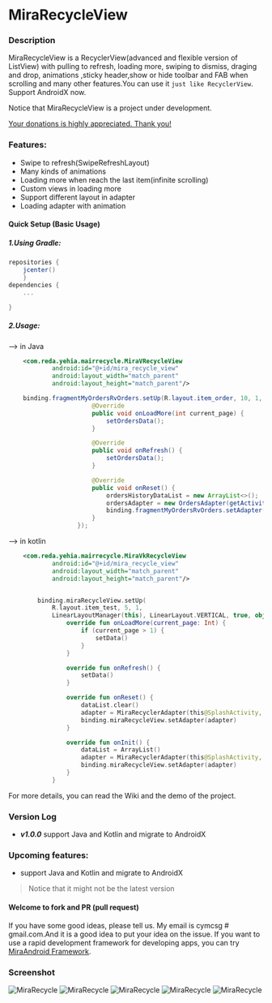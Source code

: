 # MiraRecycleView

### Description

MiraRecycleView is a RecyclerView(advanced and flexible version of ListView) with pulling to refresh, loading more, swiping to dismiss, draging and drop, animations ,sticky header,show or hide toolbar and FAB when scrolling and many other features.You can use it ```just like RecyclerView```. Support AndroidX now.

Notice that MiraRecycleView is a project under development.

[Your donations is highly appreciated. Thank you!](#donations)

### Features:

* Swipe to refresh(SwipeRefreshLayout)
* Many kinds of animations
* Loading more when reach the last item(infinite scrolling)
* Custom views in loading more
* Support different layout in adapter
* Loading adapter with animation


#### Quick Setup (Basic Usage)
##### 1.Using Gradle:
```groovy
repositories {
    jcenter()
    }
dependencies {
    ...

}
```

##### 2.Usage:

--> in Java

``` xml
    <com.reda.yehia.mairrecycle.MiraVRecycleView
            android:id="@+id/mira_recycle_view"
            android:layout_width="match_parent"
            android:layout_height="match_parent"/>

```
``` java
    binding.fragmentMyOrdersRvOrders.setUp(R.layout.item_order, 10, 1, linearLayoutManager, LinearLayoutManager.VERTICAL, false, new LoadMore() {
                       @Override
                       public void onLoadMore(int current_page) {
                           setOrdersData();
                       }

                       @Override
                       public void onRefresh() {
                           setOrdersData();
                       }

                       @Override
                       public void onReset() {
                           ordersHistoryDataList = new ArrayList<>();
                           ordersAdapter = new OrdersAdapter(getActivity(), ordersHistoryDataList);
                           binding.fragmentMyOrdersRvOrders.setAdapter(ordersAdapter);
                       }
                   });

```
--> in kotlin

``` xml
    <com.reda.yehia.mairrecycle.MiraVkRecycleView
            android:id="@+id/mira_recycle_view"
            android:layout_width="match_parent"
            android:layout_height="match_parent"/>

```
``` kotlin

        binding.miraRecycleView.setUp(
            R.layout.item_test, 5, 1,
            LinearLayoutManager(this), LinearLayout.VERTICAL, true, object : LoadMoreK() {
                override fun onLoadMore(current_page: Int) {
                    if (current_page > 1) {
                        setData()
                    }
                }

                override fun onRefresh() {
                    setData()
                }

                override fun onReset() {
                    dataList.clear()
                    adapter = MiraRecyclerAdapter(this@SplashActivity, dataList)
                    binding.miraRecycleView.setAdapter(adapter)
                }

                override fun onInit() {
                    dataList = ArrayList()
                    adapter = MiraRecyclerAdapter(this@SplashActivity, dataList)
                    binding.miraRecycleView.setAdapter(adapter)
                }
            }

```

For more details, you can read the Wiki and the demo of the project.




### Version Log
* ***v1.0.0*** support Java and Kotlin and migrate to AndroidX


### Upcoming features:
* support Java and Kotlin and migrate to AndroidX

> Notice that it might not be the latest version


#### Welcome to fork and PR (pull request)
If you have some good ideas, please tell us. My email is cymcsg # gmail.com.And it is a good idea to put your idea on the issue. If you want to use a rapid development framework for developing apps, you can try [MiraAndroid Framework](https://github.com/yehiareda4/MiraRecycle).

### Screenshot
![MiraRecycle](https://bytebucket.org/marshalchen/images/raw/44beb162121c719ea4094bd7ea1c9f0cd7de4c04/MiraRecycleView/ultimate_recyclerview11.gif)
![MiraRecycle](https://bytebucket.org/marshalchen/images/raw/44beb162121c719ea4094bd7ea1c9f0cd7de4c04/MiraRecycleView/ultimate_recyclerview12.gif)
![MiraRecycle](https://bytebucket.org/marshalchen/images/raw/44beb162121c719ea4094bd7ea1c9f0cd7de4c04/MiraRecycleView/ultimate_recyclerview7.gif)
![MiraRecycle](https://bytebucket.org/marshalchen/images/raw/f4794974d8de71ab1d0f0efddda556df7e792df2/MiraRecycleView/ultimate_recyclerview3.gif)
![MiraRecycle](https://bytebucket.org/marshalchen/images/raw/44beb162121c719ea4094bd7ea1c9f0cd7de4c04/MiraRecycleView/ultimate_recyclerview9.gif)

